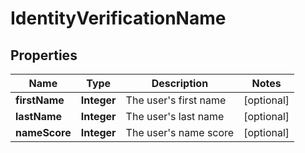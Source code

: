

# IdentityVerificationName

## Properties

Name | Type | Description | Notes
------------ | ------------- | ------------- | -------------
**firstName** | **Integer** | The user&#39;s first name |  [optional]
**lastName** | **Integer** | The user&#39;s last name |  [optional]
**nameScore** | **Integer** | The user&#39;s name score |  [optional]



